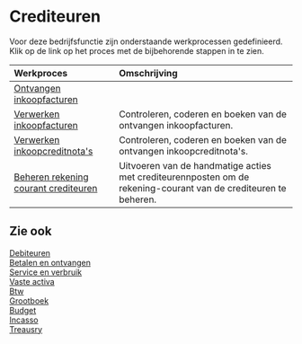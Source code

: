 # Crediteuren

Voor deze bedrijfsfunctie zijn onderstaande werkprocessen gedefinieerd. Klik op de link op het proces met de bijbehorende stappen in te zien.

Werkproces | Omschrijving
:--- | :---
[Ontvangen inkoopfacturen](ontvangen-inkoopfacturen/) | 
[Verwerken inkoopfacturen](verwerken-inkoopfacturen/) | Controleren, coderen en boeken van de ontvangen inkoopfacturen.
[Verwerken inkoopcreditnota's](verwerken-inkoopcreditnotas/) | Controleren, coderen en boeken van de ontvangen inkoopcreditnota's.
[Beheren rekening courant crediteuren](beheren-rekening-courant-crediteuren/) | Uitvoeren van de handmatige acties met crediteurennposten  om de rekening-courant van de crediteuren te beheren.

## Zie ook

[Debiteuren](../debiteuren/)  
[Betalen en ontvangen](../betalen-en-ontvangen/)  
[Service en verbruik](../service-en-verbruik/)  
[Vaste activa](../vaste-activa/)  
[Btw](../btw/)  
[Grootboek](../grootboek/)  
[Budget](../budget/)  
[Incasso](../incasso/)  
[Treausry](../treasury/)
